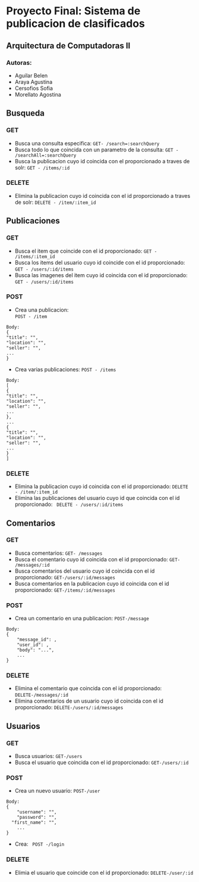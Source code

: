 # Proyecto Final: Sistema de publicacion de clasificados

## Arquitectura de Computadoras II 

### Autoras:
* Aguilar Belen
* Araya Agustina
* Cersofios Sofia
* Morellato Agostina

## Busqueda
### GET 
+ Busca una consulta especifica: 
``` GET- /search=:searchQuery ``` 
+ Busca todo lo que coincida con un parametro de la consulta: 
``` GET - /searchAll=:searchQuery ```
+ Busca la publicacion cuyo id coincida con el proporcionado a traves de solr: 
``` GET - /items/:id ```
### DELETE
+ Elimina la publicacion cuyo id coincida con el id proporcionado a traves de solr:
``` DELETE - /item/:item_id ```

## Publicaciones
### GET
+ Busca el item que coincide con el id proporcionado: 
``` GET - /items/:item_id ```
+ Busca los items del usuario cuyo id coincide con el id proporcionado: 
``` GET - /users/:id/items ```
+ Busca las imagenes del item cuyo id coincida con el id proporcionado: 
``` GET - /users/:id/items ```
### POST
+ Crea una publicacion:  
``` POST - /item ```
```
Body:
{
"title": "",
"location": "",
"seller": "",
...
}
```
+ Crea varias publicaciones: 
``` POST - /items ```
``` 
Body:
[
{
"title": "",
"location": "",
"seller": "",
...
},
...
{
"title": "",
"location": "",
"seller": "",
...
}
]
```
### DELETE
+ Elimina la publicacion cuyo id coincida con el id proporcionado:
``` DELETE - /item/:item_id ```
+ Elimina las publicaciones del usuario cuyo id que coincida con el id proporcionado:
``` DELETE - /users/:id/items```

## Comentarios
### GET
+ Busca comentarios: 
``` GET- /messages ```
+ Busca el comentario cuyo id coincida con el id proporcionado: 
``` GET- /messages/:id ```
+ Busca comentarios del usuario cuyo id coincida con el id proporcionado: 
``` GET-/users/:id/messages ```
+ Busca comentarios en la publicacion  cuyo id coincida con el id proporcionado: 
``` GET-/items/:id/messages ```
### POST
+ Crea un comentario en una publicacion: 
``` POST-/message ```
```
Body:
{
    "message_id": ,
    "user_id": ,
    "body": "...",
    ...
}
```
### DELETE
+ Elimina el comentario que coincida con el id proporcionado: 
```DELETE-/messages/:id ```
+ Elimina comentarios de un usuario cuyo id coincida con el id proporcionado: 
```DELETE-/users/:id/messages ``` 

## Usuarios
### GET
+ Busca usuarios:
``` GET-/users ``` 
+ Busca el usuario que coincida con el id proporcionado:
``` GET-/users/:id ```

### POST
+ Crea un nuevo usuario:
``` POST-/user ```
```
Body:
{
	"username": "",
	"password": "",
  "first_name": "",
	...
}
```
+ Crea:
``` POST -/login```
### DELETE
+ Elimia el usuario que coincide con el id proporcionado:
``` DELETE-/user/:id ``` 

